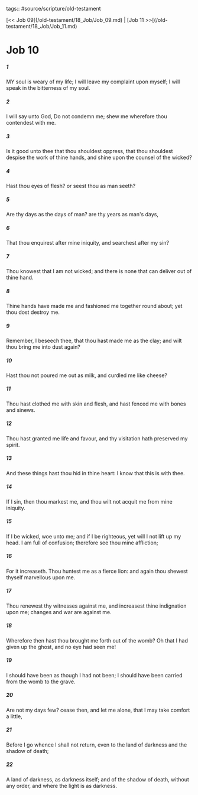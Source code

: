 tags:: #source/scripture/old-testament

[<< Job 09[(/old-testament/18_Job/Job_09.md) | [Job 11 >>[(/old-testament/18_Job/Job_11.md)

# Job 10

##### 1

MY soul is weary of my life; I will leave my complaint upon myself; I will speak in the bitterness of my soul.

##### 2

I will say unto God, Do not condemn me; shew me wherefore thou contendest with me.

##### 3

Is it good unto thee that thou shouldest oppress, that thou shouldest despise the work of thine hands, and shine upon the counsel of the wicked?

##### 4

Hast thou eyes of flesh? or seest thou as man seeth?

##### 5

Are thy days as the days of man? are thy years as man's days,

##### 6

That thou enquirest after mine iniquity, and searchest after my sin?

##### 7

Thou knowest that I am not wicked; and there is none that can deliver out of thine hand.

##### 8

Thine hands have made me and fashioned me together round about; yet thou dost destroy me.

##### 9

Remember, I beseech thee, that thou hast made me as the clay; and wilt thou bring me into dust again?

##### 10

Hast thou not poured me out as milk, and curdled me like cheese?

##### 11

Thou hast clothed me with skin and flesh, and hast fenced me with bones and sinews.

##### 12

Thou hast granted me life and favour, and thy visitation hath preserved my spirit.

##### 13

And these things hast thou hid in thine heart: I know that this is with thee.

##### 14

If I sin, then thou markest me, and thou wilt not acquit me from mine iniquity.

##### 15

If I be wicked, woe unto me; and if I be righteous, yet will I not lift up my head. I am full of confusion; therefore see thou mine affliction;

##### 16

For it increaseth. Thou huntest me as a fierce lion: and again thou shewest thyself marvellous upon me.

##### 17

Thou renewest thy witnesses against me, and increasest thine indignation upon me; changes and war are against me.

##### 18

Wherefore then hast thou brought me forth out of the womb? Oh that I had given up the ghost, and no eye had seen me!

##### 19

I should have been as though I had not been; I should have been carried from the womb to the grave.

##### 20

Are not my days few? cease then, and let me alone, that I may take comfort a little,

##### 21

Before I go whence I shall not return, even to the land of darkness and the shadow of death;

##### 22

A land of darkness, as darkness itself; and of the shadow of death, without any order, and where the light is as darkness.
